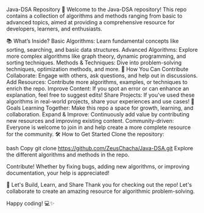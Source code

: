 Java-DSA Repository 🚀
Welcome to the Java-DSA repository! This repo contains a collection of algorithms and methods ranging from basic to advanced topics, aimed at providing a comprehensive resource for developers, learners, and enthusiasts.

📚 What’s Inside?
Basic Algorithms: Learn fundamental concepts like sorting, searching, and basic data structures.
Advanced Algorithms: Explore more complex algorithms like graph theory, dynamic programming, and sorting techniques.
Methods & Techniques: Dive into problem-solving techniques, optimization methods, and more.
🤝 How You Can Contribute
Collaborate: Engage with others, ask questions, and help out in discussions.
Add Resources: Contribute more algorithms, examples, or techniques to enrich the repo.
Improve Content: If you spot an error or can enhance an explanation, feel free to suggest edits!
Share Projects: If you've used these algorithms in real-world projects, share your experiences and use cases!
🚀 Goals
Learning Together: Make this repo a space for growth, learning, and collaboration.
Expand & Improve: Continuously add value by contributing new resources and improving existing content.
Community-driven: Everyone is welcome to join in and help create a more complete resource for the community.
🛠 How to Get Started
Clone the repository:

bash
Copy
git clone https://github.com/ZeusChacha/Java-DSA.git
Explore the different algorithms and methods in the repo.

Contribute! Whether by fixing bugs, adding new algorithms, or improving documentation, your help is appreciated!

🎉 Let's Build, Learn, and Share
Thank you for checking out the repo! Let's collaborate to create an amazing resource for algorithmic problem-solving.

Happy coding! 💻✨
